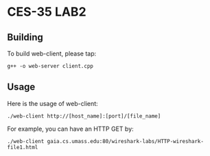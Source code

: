 # CES-35 LAB2
## Building
To build web-client, please tap:

`g++ -o web-server client.cpp`
## Usage
Here is the usage of web-client:

`./web-client http://[host_name]:[port]/[file_name]`

For example, you can have an HTTP GET by:

`./web-client gaia.cs.umass.edu:80/wireshark-labs/HTTP-wireshark-file1.html`